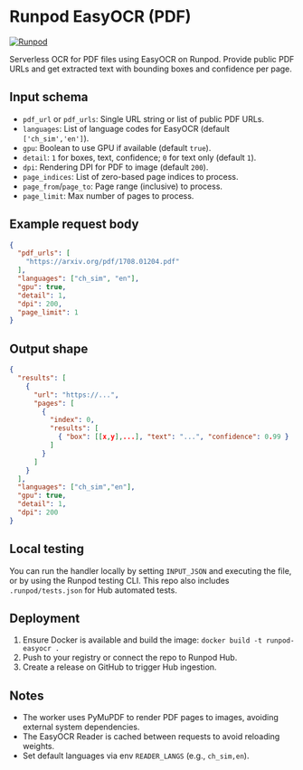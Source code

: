 # Runpod EasyOCR (PDF)

[![Runpod](https://api.runpod.io/badge/napatswift/runpod-easyocr)](https://console.runpod.io/hub/napatswift/runpod-easyocr)

Serverless OCR for PDF files using EasyOCR on Runpod. Provide public PDF URLs and get extracted text with bounding boxes and confidence per page.

## Input schema

- `pdf_url` or `pdf_urls`: Single URL string or list of public PDF URLs.
- `languages`: List of language codes for EasyOCR (default `['ch_sim','en']`).
- `gpu`: Boolean to use GPU if available (default `true`).
- `detail`: `1` for boxes, text, confidence; `0` for text only (default `1`).
- `dpi`: Rendering DPI for PDF to image (default `200`).
- `page_indices`: List of zero-based page indices to process.
- `page_from`/`page_to`: Page range (inclusive) to process.
- `page_limit`: Max number of pages to process.

## Example request body

```json
{
  "pdf_urls": [
    "https://arxiv.org/pdf/1708.01204.pdf"
  ],
  "languages": ["ch_sim", "en"],
  "gpu": true,
  "detail": 1,
  "dpi": 200,
  "page_limit": 1
}
```

## Output shape

```json
{
  "results": [
    {
      "url": "https://...",
      "pages": [
        {
          "index": 0,
          "results": [
            { "box": [[x,y],...], "text": "...", "confidence": 0.99 }
          ]
        }
      ]
    }
  ],
  "languages": ["ch_sim","en"],
  "gpu": true,
  "detail": 1,
  "dpi": 200
}
```

## Local testing

You can run the handler locally by setting `INPUT_JSON` and executing the file, or by using the Runpod testing CLI. This repo also includes `.runpod/tests.json` for Hub automated tests.

## Deployment

1. Ensure Docker is available and build the image: `docker build -t runpod-easyocr .`
2. Push to your registry or connect the repo to Runpod Hub.
3. Create a release on GitHub to trigger Hub ingestion.

## Notes

- The worker uses PyMuPDF to render PDF pages to images, avoiding external system dependencies.
- The EasyOCR Reader is cached between requests to avoid reloading weights.
- Set default languages via env `READER_LANGS` (e.g., `ch_sim,en`).

